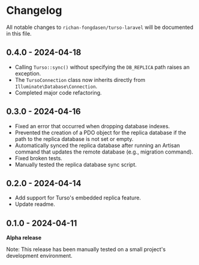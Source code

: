 # Changelog

All notable changes to `richan-fongdasen/turso-laravel` will be documented in this file.

## 0.4.0 - 2024-04-18

* Calling `Turso::sync()` without specifying the `DB_REPLICA` path raises an exception.
* The `TursoConnection` class now inherits directly from `Illuminate\Database\Connection`.
* Completed major code refactoring.

## 0.3.0 - 2024-04-16

* Fixed an error that occurred when dropping database indexes.
* Prevented the creation of a PDO object for the replica database if the path to the replica database is not set or empty.
* Automatically synced the replica database after running an Artisan command that updates the remote database (e.g., migration command).
* Fixed broken tests.
* Manually tested the replica database sync script.

## 0.2.0 - 2024-04-14

* Add support for Turso's embedded replica feature.
* Update readme.

## 0.1.0 - 2024-04-11

**Alpha release**

Note: This release has been manually tested on a small project's development environment.
